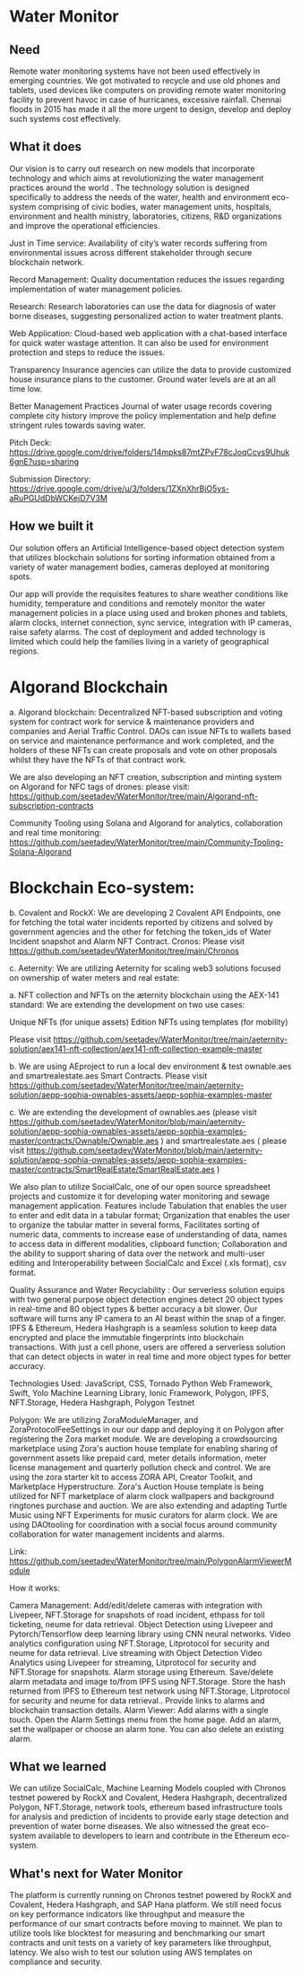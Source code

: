 # Water Monitor

## Need
Remote water monitoring systems have not been used effectively in emerging countries. We got motivated to recycle and use old phones and tablets, used devices like computers on providing remote water monitoring facility to prevent havoc in case of hurricanes, excessive rainfall. Chennai floods in 2015 has made it all the more urgent to design, develop and deploy such systems cost effectively.

## What it does
Our vision is to carry out research on new models that incorporate technology and which aims at revolutionizing the water management practices around the world . The technology solution is designed specifically to address the needs of the water, health and environment eco-system comprising of civic bodies, water management units, hospitals, environment and health ministry, laboratories, citizens, R&D organizations and improve the operational efficiencies.

Just in Time service: Availability of city’s water records suffering from environmental issues across different stakeholder through secure blockchain network.

Record Management: Quality documentation reduces the issues regarding implementation of water management policies.

Research: Research laboratories can use the data for diagnosis of water borne diseases, suggesting personalized action to water treatment plants.

Web Application: Cloud-based web application with a chat-based interface for quick water wastage attention. It can also be used for environment protection and steps to reduce the issues.

Transparency Insurance agencies can utilize the data to provide customized house insurance plans to the customer. Ground water levels are at an all time low.

Better Management Practices Journal of water usage records covering complete city history improve the policy implementation and help define stringent rules towards saving water.

Pitch Deck: https://drive.google.com/drive/folders/14mpks87mtZPvF78cJoqCcvs9Uhuk6gnE?usp=sharing

Submission Directory: https://drive.google.com/drive/u/3/folders/1ZXnXhrBjO5ys-aRuPGUdDbWCKejD7V3M

## How we built it

Our solution offers an Artificial Intelligence-based object detection system that utilizes blockchain solutions for sorting information obtained from a variety of water management bodies, cameras deployed at monitoring spots.

Our app will provide the requisites features to share weather conditions like humidity, temperature and conditions and remotely monitor the water management policies in a place using used and broken phones and tablets, alarm clocks, internet connection, sync service, integration with IP cameras, raise safety alarms. The cost of deployment and added technology is limited which could help the families living in a variety of geographical regions.

# Algorand Blockchain

a. Algorand blockchain: Decentralized NFT-based subscription and voting system for contract work for service & maintenance providers and companies and Aerial Traffic Control. DAOs can issue NFTs to wallets based on service and maintenance performance and work completed, and the holders of these NFTs can create proposals and vote on other proposals whilst they have the NFTs of that contract work.

We are also developing an NFT creation, subscription and minting system on Algorand for NFC tags of drones: please visit: https://github.com/seetadev/WaterMonitor/tree/main/Algorand-nft-subscription-contracts

Community Tooling using Solana and Algorand for analytics, collaboration and real time monitoring: https://github.com/seetadev/WaterMonitor/tree/main/Community-Tooling-Solana-Algorand


# Blockchain Eco-system:

b. Covalent and RockX: We are developing 2 Covalent API Endpoints, one for fetching the total water incidents reported by citizens and solved by government agencies and the other for fetching the token_ids of Water Incident snapshot and Alarm NFT Contract. Cronos: Please visit https://github.com/seetadev/WaterMonitor/tree/main/Chronos

c. Aeternity: We are utilizing Aeternity for scaling web3 solutions focused on ownership of water meters and real estate:

a. NFT collection and NFTs on the æternity blockchain using the AEX-141 standard: We are extending the development on two use cases:

Unique NFTs (for unique assets)
Edition NFTs using templates (for mobility)

Please visit https://github.com/seetadev/WaterMonitor/tree/main/aeternity-solution/aex141-nft-collection/aex141-nft-collection-example-master

b. We are using AEproject to run a local dev environment & test ownable.aes and smartrealestate.aes Smart Contracts.
Please visit https://github.com/seetadev/WaterMonitor/tree/main/aeternity-solution/aepp-sophia-ownables-assets/aepp-sophia-examples-master

c. We are extending the development of ownables.aes (please visit https://github.com/seetadev/WaterMonitor/blob/main/aeternity-solution/aepp-sophia-ownables-assets/aepp-sophia-examples-master/contracts/Ownable/Ownable.aes ) and smartrealestate.aes ( please visit https://github.com/seetadev/WaterMonitor/blob/main/aeternity-solution/aepp-sophia-ownables-assets/aepp-sophia-examples-master/contracts/SmartRealEstate/SmartRealEstate.aes ) 


We also plan to utilize SocialCalc, one of our open source spreadsheet projects and customize it for developing water monitoring and sewage management application. Features include Tabulation that enables the user to enter and edit data in a tabular format; Organization that enables the user to organize the tabular matter in several forms, Facilitates sorting of numeric data, comments to increase ease of understanding of data, names to access data in different modalities, clipboard function; Collaboration and the ability to support sharing of data over the network and multi-user editing and Interoperability between SocialCalc and Excel (.xls format), csv format.

Quality Assurance and Water Recyclability : Our serverless solution equips with two general purpose object detection engines detect 20 object types in real-time and 80 object types & better accuracy a bit slower. Our software will turns any IP camera to an AI beast within the snap of a finger. IPFS & Ethereum, Hedera Hashgraph is a seamless solution to keep data encrypted and place the immutable fingerprints into blockchain transactions. With just a cell phone, users are offered a serverless solution that can detect objects in water in real time and more object types for better accuracy.

Technologies Used: JavaScript, CSS, Tornado Python Web Framework, Swift, Yolo Machine Learning Library, Ionic Framework, Polygon, IPFS, NFT.Storage, Hedera Hashgraph, Polygon Testnet

Polygon: We are utilizing ZoraModuleManager, and ZoraProtocolFeeSettings in our our dapp and deploying it on Polygon after registering the Zora market module. We are developing a crowdsourcing marketplace using Zora's auction house template for enabling sharing of government assets like prepaid card, meter details information, meter license management and quarterly pollution check and control. We are using the zora starter kit to access ZORA API, Creator Toolkit, and Marketplace Hyperstructure. Zora's Auction House template is being utilized for NFT marketplace of alarm clock wallpapers and background ringtones purchase and auction. We are also extending and adapting Turtle Music using NFT Experiments for music curators for alarm clock. We are using DAOtooling for coordination with a social focus around community collaboration for water management incidents and alarms.

Link: https://github.com/seetadev/WaterMonitor/tree/main/PolygonAlarmViewerModule


How it works:

Camera Management: Add/edit/delete cameras with integration with Livepeer, NFT.Storage for snapshots of road incident, ethpass for toll ticketing, neume for data retrieval.
Object Detection using Livepeer and Pytorch/Tensorflow deep learning library using CNN neural networks.
Video analytics configuration using NFT.Storage, Litprotocol for security and neume for data retrieval.
Live streaming with Object Detection Video Analytics using Livepeer for streaming, Litprotocol for security and NFT.Storage for snapshots.
Alarm storage using Ethereum. Save/delete alarm metadata and image to/from IPFS using NFT.Storage. Store the hash returned from IPFS to Ethereum test network using NFT.Storage, Litprotocol for security and neume for data retrieval.. Provide links to alarms and blockchain transaction details.
Alarm Viewer: Add alarms with a single touch. Open the Alarm Settings menu from the home page. Add an alarm, set the wallpaper or choose an alarm tone. You can also delete an existing alarm. 


## What we learned
We can utilize SocialCalc, Machine Learning Models coupled with Chronos testnet powered by RockX and Covalent, Hedera Hashgraph, decentralized Polygon, NFT.Storage, network tools, ethereum based infrastructure tools for analysis and prediction of incidents to provide early stage detection and prevention of water borne diseases. We also witnessed the great eco-system available to developers to learn and contribute in the Ethereum eco-system.

## What's next for Water Monitor
The platform is currently running on Chronos testnet powered by RockX and Covalent, Hedera Hashgraph, and SAP Hana platform. We still need focus on key performance indicators like throughput and measure the performance of our smart contracts before moving to mainnet. We plan to utilize tools like blocktest for measuring and benchmarking our smart contracts and unit tests on a variety of key parameters like throughput, latency. We also wish to test our solution using AWS templates on compliance and security.
